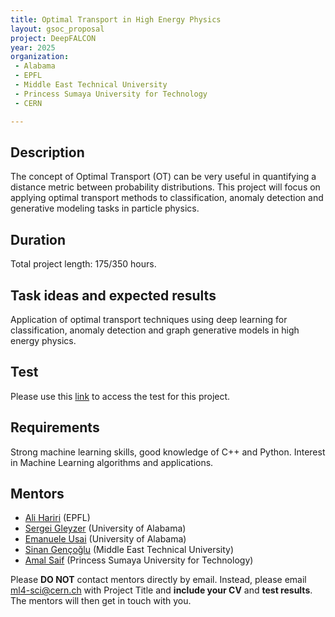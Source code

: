 ```yaml
---
title: Optimal Transport in High Energy Physics
layout: gsoc_proposal
project: DeepFALCON
year: 2025
organization: 
 - Alabama
 - EPFL
 - Middle East Technical University
 - Princess Sumaya University for Technology
 - CERN

---
```


## Description
The concept of Optimal Transport (OT) can be very useful in quantifying a distance metric between probability distributions. This project will focus on applying optimal transport methods to classification, anomaly detection and generative modeling tasks in particle physics.

## Duration

Total project length: 175/350 hours.

## Task ideas and expected results
Application of optimal transport techniques using deep learning for classification, anomaly detection and graph generative models in high energy physics.

## Test
Please use this [link](https://docs.google.com/document/d/15XrY0vLMWQgVEvNSBcy4knGpoaw6X7s6hSo_SpX-nw8/edit?usp=sharing) to access the test for this project.

## Requirements
Strong machine learning skills, good knowledge of C++ and Python. Interest in Machine Learning algorithms and applications.

## Mentors 
  * [Ali Hariri](mailto:ml4-sci@cern.ch) (EPFL)
  * [Sergei Gleyzer](mailto:ml4-sci@cern.ch) (University of Alabama)
  * [Emanuele Usai](mailto:ml4-sci@cern.ch) (University of Alabama)
  * [Sinan Gençoğlu](mailto:ml4-sci@cern.ch) (Middle East Technical University)
  * [Amal Saif](mailto:ml4-sci@cern.ch) (Princess Sumaya University for Technology)

Please **DO NOT** contact mentors directly by email. Instead, please email [ml4-sci@cern.ch](mailto:ml4-sci@cern.ch) with Project Title and **include your CV** and **test results**. The mentors will then get in touch with you.

